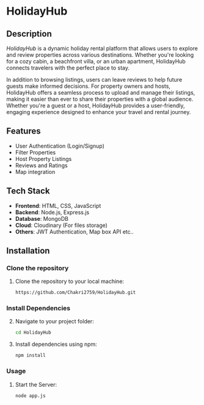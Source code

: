 # **HolidayHub**

## **Description**
*HolidayHub* is a dynamic holiday rental platform that allows users to explore and review properties across various destinations. Whether you're looking for a cozy cabin, a beachfront villa, or an urban apartment, HolidayHub connects travelers with the perfect place to stay.

In addition to browsing listings, users can leave reviews to help future guests make informed decisions. For property owners and hosts, HolidayHub offers a seamless process to upload and manage their listings, making it easier than ever to share their properties with a global audience. Whether you're a guest or a host, HolidayHub provides a user-friendly, engaging experience designed to enhance your travel and rental journey.

## **Features**
- User Authentication (Login/Signup)
- Filter Properties
- Host Property Listings
- Reviews and Ratings
- Map integration

## **Tech Stack**
- **Frontend**: HTML, CSS, JavaScript
- **Backend**: Node.js, Express.js
- **Database**: MongoDB
- **Cloud**: Cloudinary (For files storage)
- **Others**: JWT Authentication, Map box API etc..

## **Installation**

### **Clone the repository**
1. Clone the repository to your local machine:
   ```bash
   https://github.com/Chakri2759/HolidayHub.git

### **Install Dependencies**
2. Navigate to your project folder:
   ```bash
   cd HolidayHub
3. Install dependencies using npm:
   ```bash
   npm install
### **Usage**
1. Start the Server:
   ```bash
   node app.js

